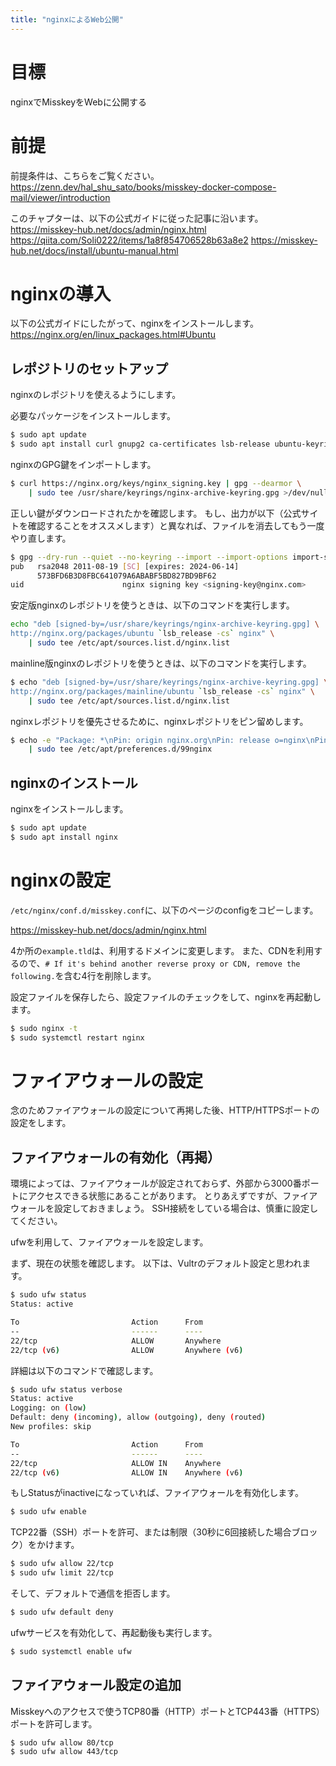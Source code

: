 ```yaml
---
title: "nginxによるWeb公開"
---
```


# 目標

nginxでMisskeyをWebに公開する

# 前提

前提条件は、こちらをご覧ください。
https://zenn.dev/hal_shu_sato/books/misskey-docker-compose-mail/viewer/introduction

このチャプターは、以下の公式ガイドに従った記事に沿います。
https://misskey-hub.net/docs/admin/nginx.html
https://qiita.com/Soli0222/items/1a8f854706528b63a8e2
https://misskey-hub.net/docs/install/ubuntu-manual.html

# nginxの導入

以下の公式ガイドにしたがって、nginxをインストールします。
https://nginx.org/en/linux_packages.html#Ubuntu

## レポジトリのセットアップ

nginxのレポジトリを使えるようにします。

必要なパッケージをインストールします。

```bash
$ sudo apt update
$ sudo apt install curl gnupg2 ca-certificates lsb-release ubuntu-keyring
```

nginxのGPG鍵をインポートします。

```bash
$ curl https://nginx.org/keys/nginx_signing.key | gpg --dearmor \
    | sudo tee /usr/share/keyrings/nginx-archive-keyring.gpg >/dev/null
```

正しい鍵がダウンロードされたかを確認します。
もし、出力が以下（公式サイトを確認することをオススメします）と異なれば、ファイルを消去してもう一度やり直します。

```bash
$ gpg --dry-run --quiet --no-keyring --import --import-options import-show /usr/share/keyrings/nginx-archive-keyring.gpg
pub   rsa2048 2011-08-19 [SC] [expires: 2024-06-14]
      573BFD6B3D8FBC641079A6ABABF5BD827BD9BF62
uid                      nginx signing key <signing-key@nginx.com>
```

安定版nginxのレポジトリを使うときは、以下のコマンドを実行します。

```bash
echo "deb [signed-by=/usr/share/keyrings/nginx-archive-keyring.gpg] \
http://nginx.org/packages/ubuntu `lsb_release -cs` nginx" \
    | sudo tee /etc/apt/sources.list.d/nginx.list
```

mainline版nginxのレポジトリを使うときは、以下のコマンドを実行します。

```bash
$ echo "deb [signed-by=/usr/share/keyrings/nginx-archive-keyring.gpg] \
http://nginx.org/packages/mainline/ubuntu `lsb_release -cs` nginx" \
    | sudo tee /etc/apt/sources.list.d/nginx.list
```

nginxレポジトリを優先させるために、nginxレポジトリをピン留めします。

```bash
$ echo -e "Package: *\nPin: origin nginx.org\nPin: release o=nginx\nPin-Priority: 900\n" \
    | sudo tee /etc/apt/preferences.d/99nginx
```

## nginxのインストール

nginxをインストールします。

```bash
$ sudo apt update
$ sudo apt install nginx
```

# nginxの設定

`/etc/nginx/conf.d/misskey.conf`に、以下のページのconfigをコピーします。

https://misskey-hub.net/docs/admin/nginx.html

4か所の`example.tld`は、利用するドメインに変更します。
また、CDNを利用するので、`# If it's behind another reverse proxy or CDN, remove the following.`を含む4行を削除します。

設定ファイルを保存したら、設定ファイルのチェックをして、nginxを再起動します。

```bash
$ sudo nginx -t
$ sudo systemctl restart nginx
```

# ファイアウォールの設定

念のためファイアウォールの設定について再掲した後、HTTP/HTTPSポートの設定をします。

## ファイアウォールの有効化（再掲）

環境によっては、ファイアウォールが設定されておらず、外部から3000番ポートにアクセスできる状態にあることがあります。
とりあえずですが、ファイアウォールを設定しておきましょう。
SSH接続をしている場合は、慎重に設定してください。

ufwを利用して、ファイアウォールを設定します。

まず、現在の状態を確認します。
以下は、Vultrのデフォルト設定と思われます。

```bash
$ sudo ufw status
Status: active

To                         Action      From
--                         ------      ----
22/tcp                     ALLOW       Anywhere
22/tcp (v6)                ALLOW       Anywhere (v6)
```

詳細は以下のコマンドで確認します。

```bash
$ sudo ufw status verbose
Status: active
Logging: on (low)
Default: deny (incoming), allow (outgoing), deny (routed)
New profiles: skip

To                         Action      From
--                         ------      ----
22/tcp                     ALLOW IN    Anywhere
22/tcp (v6)                ALLOW IN    Anywhere (v6)
```

もしStatusがinactiveになっていれば、ファイアウォールを有効化します。

```bash
$ sudo ufw enable
```

TCP22番（SSH）ポートを許可、または制限（30秒に6回接続した場合ブロック）をかけます。

```bash
$ sudo ufw allow 22/tcp
$ sudo ufw limit 22/tcp
```

そして、デフォルトで通信を拒否します。

```bash
$ sudo ufw default deny
```

ufwサービスを有効化して、再起動後も実行します。

```bash
$ sudo systemctl enable ufw
```

## ファイアウォール設定の追加

Misskeyへのアクセスで使うTCP80番（HTTP）ポートとTCP443番（HTTPS）ポートを許可します。

```bash
$ sudo ufw allow 80/tcp
$ sudo ufw allow 443/tcp
```
